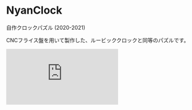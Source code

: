 # NyanClock

自作クロックパズル (2020-2021)



CNCフライス盤を用いて製作した、ルービッククロックと同等のパズルです。

<div class="youtube">
<iframe src="https://www.youtube.com/embed/vNmKay3xpig" title="YouTube video player" frameborder="0" allow="accelerometer; autoplay; clipboard-write; encrypted-media; gyroscope; picture-in-picture" allowfullscreen></iframe>
</div>

